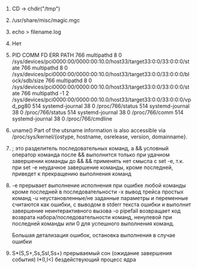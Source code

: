 1. CD -> chdir("/tmp")
   
2. /usr/share/misc/magic.mgc
   
3. echo > filename.log
   
4. Нет
   
5. PID    COMM               FD ERR PATH
   766    multipathd          8   0 /sys/devices/pci0000:00/0000:00:10.0/host33/target33:0:0/33:0:0:0/state
   766    multipathd          8   0 /sys/devices/pci0000:00/0000:00:10.0/host33/target33:0:0/33:0:0:0/block/sdb/size
   766    multipathd          8   0 /sys/devices/pci0000:00/0000:00:10.0/host33/target33:0:0/33:0:0:0/state
   766    multipathd         -1   2 /sys/devices/pci0000:00/0000:00:10.0/host33/target33:0:0/33:0:0:0/vpd_pg80
   514    systemd-journal    38   0 /proc/766/status
   514    systemd-journal    38   0 /proc/766/status
   514    systemd-journal    38   0 /proc/766/comm
   514    systemd-journal    38   0 /proc/766/cmdline

6. uname() 
   Part of the utsname information is also accessible via /proc/sys/kernel/{ostype, hostname, osrelease, version, domainname}.  

7. ;  это разделитель последовательных команд, а && условный оператор
   команда после && выполнится только при удачном завершении команды до &&
   && применять нет смысла с set -e, т.к. при set -e неудачное завершение команды, кроме последней, приведет к прекращению выполнения команд

8. -e прерывает выполнение исполнения при ошибке любой команды кроме последней в последовательности 
   -x вывод трейса простых команд 
   -u неустановленные/не заданные параметры и переменные считаются как ошибки, с выводом в stderr текста ошибки и выполнит завершение неинтерактивного вызова
   -o pipefail возвращает код возврата набора/последовательности команд, ненулевой при последней команды или 0 для успешного выполнения команд.

   Большая детализация ошибок, остановка выполнения в случае ошибки

9. S*(S,S+,Ss,Ssl,Ss+) прерываемый сон (ожидание завершения события)
   I*(I,I<) бездействующий процесс ядра   

